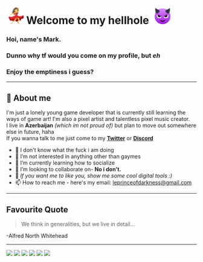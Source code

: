 
# <img src=/dancinbitch.gif height=50> Welcome to my hellhole <img src=/smilincreep.gif height=50>

### Hoi, name's Mark.  
### Dunno why tf would you come on my profile, but *eh*  
### Enjoy the emptiness i guess?

***

## 🌌 About me

I'm just a lonely young game developer that is currently still learning the ways of game art! I'm also a pixel artist and talentless pixel music creator.  
I live in **Azerbaijan** *(which im not proud of)* but plan to move out somewhere else in future, haha  
If you wanna talk to me just come to my **[Twitter][1]** or **[Discord][2]**

- 👋 I don't know what the fuck i am doing
- 👀 I’m not interested in anything other than gaymes
- 🌱 I’m currently learning how to socialize
- 👬 I’m looking to collaborate on- **No i don't.**
- 💞️ *If you want me to like you, show me some cool digital tools :)*
- 📫 How to reach me - here's my email: leprinceofdarkness@gmail.com

***

## Favourite Quote

>  We think in generalities, but we live in detail...  
  
-Alfred North Whitehead

***

![](https://img.shields.io/badge/OS-Linux-informational?style=flat&logo=linux&logoColor=white&color=blueviolet)
![](https://img.shields.io/badge/Editor-VS_Code-informational?style=flat&logo=visual-studio-code&logoColor=white&color=blueviolet)
![](https://img.shields.io/badge/Game_Engine-Godot-informational?style=flat&logo=godot-engine&logoColor=white&color=blueviolet)
![](https://img.shields.io/badge/Code-C++-informational?style=flat&logo=cplusplus&logoColor=white&color=blueviolet)
![](https://img.shields.io/badge/Code-Python-informational?style=flat&logo=python&logoColor=white&color=blueviolet)
![](https://img.shields.io/badge/Code-GDScript-informational?style=flat&logo=godot-engine&logoColor=white&color=blueviolet)

[1]: https://twitter.com/weebnsleep
[2]: https://discordhub.com/profile/518707581364076554
